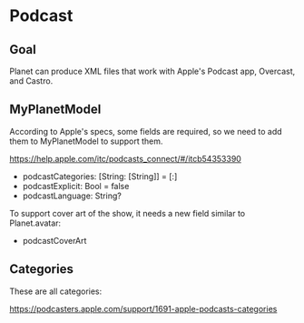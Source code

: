 # Podcast

## Goal

Planet can produce XML files that work with Apple's Podcast app, Overcast, and Castro.

## MyPlanetModel

According to Apple's specs, some fields are required, so we need to add them to MyPlanetModel to support them.

https://help.apple.com/itc/podcasts_connect/#/itcb54353390

- podcastCategories: [String: [String]] = [:]
- podcastExplicit: Bool = false
- podcastLanguage: String?

To support cover art of the show, it needs a new field similar to Planet.avatar:

- podcastCoverArt

## Categories

These are all categories:

https://podcasters.apple.com/support/1691-apple-podcasts-categories